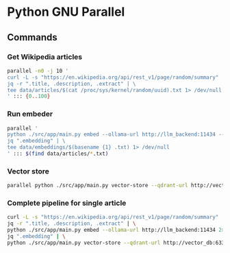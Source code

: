 # Python GNU Parallel

## Commands

### Get Wikipedia articles

```bash
parallel -n0 -j 10 '
curl -L -s "https://en.wikipedia.org/api/rest_v1/page/random/summary" | \
jq -r ".title, .description, .extract" | \
tee data/articles/$(cat /proc/sys/kernel/random/uuid).txt 1> /dev/null
' ::: {0..100}
```

### Run embeder

```bash
parallel '
python ./src/app/main.py embed --ollama-url http://llm_backend:11434 --file {1} 2>> output.log | \
jq ".embedding" | \
tee data/embeddings/$(basename {1} .txt) 1> /dev/null
' ::: $(find data/articles/*.txt)
```

### Vector store

```bash
parallel python ./src/app/main.py vector-store --qdrant-url http://vector_db:6333 --collection-name nomic-embed-text-v1.5 2>> output.log ::: $(find data/embeddings/*)
```

### Complete pipeline for single article

```bash
curl -L -s "https://en.wikipedia.org/api/rest_v1/page/random/summary" | \
jq -r ".title, .description, .extract" | \
python ./src/app/main.py embed --ollama-url http://llm_backend:11434 2>> output.log | \
jq ".embedding" | \
python ./src/app/main.py vector-store --qdrant-url http://vector_db:6333 --collection-name nomic-embed-text-v1.5 2>> output.log
```
